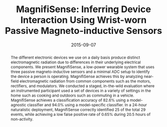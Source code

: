 ---
title: 'MagnifiSense: Inferring Device Interaction Using Wrist-worn Passive Magneto-inductive Sensors'
authors:
- wang
- Tien-Jui Lee
- mariakakis
- goel
- Sidhant Gupta
- patel
venue: $UBICOMP$
date: 2015-09-07
link: https://dl.acm.org/doi/abs/10.1145/2750858.2804271
thumbnail: /images/pubs/magnifisense.jpg
abstract: |
  The different electronic devices we use on a daily basis produce distinct electromagnetic radiation due to differences in their underlying electrical components. We present MagnifiSense, a low-power wearable system that uses three passive magneto-inductive sensors and a minimal ADC setup to identify the device a person is operating. MagnifiSense achieves this by analyzing near-field electromagnetic radiation from common components such as the motors, rectifiers, and modulators. We conducted a staged, in-the-wild evaluation where an instrumented participant used a set of devices in a variety of settings in the home such as cooking and outdoors such as commuting in a vehicle. MagnifiSense achieves a classification accuracy of 82.6% using a model-agnostic classifier and 94.0% using a model-specific classifier. In a 24-hour naturalistic deployment, MagnifiSense correctly identified 25 of the total 29 events, while achieving a low false positive rate of 0.65% during 20.5 hours of non-activity.
---